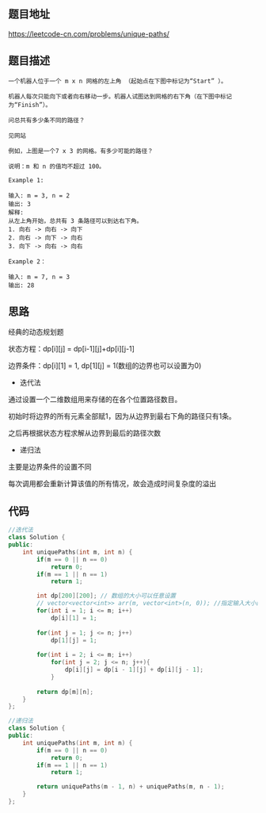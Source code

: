 ## 题目地址
https://leetcode-cn.com/problems/unique-paths/

## 题目描述
```
一个机器人位于一个 m x n 网格的左上角 （起始点在下图中标记为“Start” ）。

机器人每次只能向下或者向右移动一步。机器人试图达到网格的右下角（在下图中标记为“Finish”）。

问总共有多少条不同的路径？

见网站

例如，上图是一个7 x 3 的网格。有多少可能的路径？

说明：m 和 n 的值均不超过 100。

Example 1:

输入: m = 3, n = 2
输出: 3
解释:
从左上角开始，总共有 3 条路径可以到达右下角。
1. 向右 -> 向右 -> 向下
2. 向右 -> 向下 -> 向右
3. 向下 -> 向右 -> 向右

Example 2：

输入: m = 7, n = 3
输出: 28
```

## 思路

经典的动态规划题

状态方程：dp[i][j] = dp[i-1][j]+dp[i][j-1]

边界条件：dp[i][1] = 1, dp[1][j] = 1(数组的边界也可以设置为0)

- 迭代法

通过设置一个二维数组用来存储的在各个位置路径数目。

初始时将边界的所有元素全部赋1，因为从边界到最右下角的路径只有1条。

之后再根据状态方程求解从边界到最后的路径次数

- 递归法

主要是边界条件的设置不同

每次调用都会重新计算该值的所有情况，故会造成时间复杂度的溢出

## 代码
```c++
//迭代法
class Solution {
public: 
    int uniquePaths(int m, int n) {
        if(m == 0 || n == 0) 
            return 0;
        if(m == 1 || n == 1)
            return 1;

        int dp[200][200]; // 数组的大小可以任意设置
        // vector<vector<int>> arr(m, vector<int>(n, 0)); //指定输入大小的数组
        for(int i = 1; i <= m; i++)
            dp[i][1] = 1;
        
        for(int j = 1; j <= n; j++)
            dp[1][j] = 1;
        
        for(int i = 2; i <= m; i++)
            for(int j = 2; j <= n; j++){
                dp[i][j] = dp[i - 1][j] + dp[i][j - 1];
            }
        
        return dp[m][n];
    }
};
```

```c++
//递归法
class Solution {
public: 
    int uniquePaths(int m, int n) {
        if(m == 0 || n == 0) 
            return 0;
        if(m == 1 || n == 1)
            return 1;

        return uniquePaths(m - 1, n) + uniquePaths(m, n - 1);
    }
};
```
